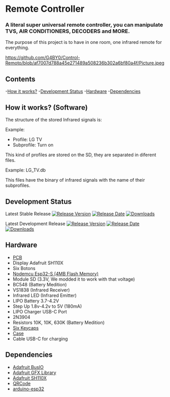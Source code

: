 # Remote Controller

### A literal super universal remote controller, you can manipulate TVS, AIR CONDITIONERS, DECODERS and MORE.

The purpose of this project is to have in one room, one infrared remote for everything.

https://github.com/G4BY0/Control-Remoto/blob/af7007d788a45e271489a508236b302a6bf80a4f/Picture.jpeg

## Contents

  -[How it works?](#how-it-works?)
  -[Development Status](#development-status)
  -[Hardware](#hardware)
  -[Dependencies](#dependencies)

## How it works? (Software)

The structure of the stored Infrared signals is:

Example:

* Profile: LG TV
* Subprofile: Turn on

This kind of profiles are stored on the SD, they are separated in diferent files.

Example: LG_TV.db

This files have the binary of infrared signals with the name of their subprofiles.

## Development Status

Latest Stable Release  [![Release Version](https://img.shields.io/github/release/G4BY0/Control-Remoto.svg?style=plastic)](https://github.com/G4BY0/Control-Remoto/releases/latest/) [![Release Date](https://img.shields.io/github/release-date/G4BY0/Control-Remoto.svg?style=plastic)](https://github.com/G4BY0/Control-Remoto/releases/latest/) [![Downloads](https://img.shields.io/github/downloads/G4BY0/Control-Remoto/latest/total.svg?style=plastic)](https://github.com/G4BY0/Control-Remoto/releases/latest/)

Latest Development Release  [![Release Version](https://img.shields.io/github/release/G4BY0/Control-Remoto/all.svg?style=plastic)](https://github.com/G4BY0/Control-Remoto/releases/) [![Release Date](https://img.shields.io/github/release-date-pre/G4BY0/Control-Remoto.svg?style=plastic)](https://github.com/G4BY0/Control-Remoto/releases/) [![Downloads](https://img.shields.io/github/downloads-pre/G4BY0/Control-Remoto/latest/total.svg?style=plastic)](https://github.com/G4BY0/Control-Remoto/releases/)

## Hardware

* [PCB](https://github.com/G4BY0/Control-Remoto/tree/main/hardware)
* Display Adafruit SH110X
* Six Botons
* [Nodemcu Esp32-S (4MB Flash Memory)](https://docs.ai-thinker.com/_media/esp32/docs/nodemcu-32s_product_specification.pdf)
* Module SD (3.3V, We modded it to work with that voltage)
* BC548 (Battery Medition)
* VS1838 (Infrared Receiver)
* Infrared LED (Infrared Emitter)
* LIPO Battery 3.7-4.2V
* Step Up 1.8v-4.2v to 5V (180mA)
* LIPO Charger USB-C Port
* 2N3904
* Resistors 10K, 10K, 630K (Battery Medition)
* [Six Keycaps](https://github.com/G4BY0/Control-Remoto/tree/main/hardware/STL's)
* [Case](https://github.com/G4BY0/Control-Remoto/tree/main/hardware/STL's)
* Cable USB-C for charging

## Dependencies

* [Adafruit BusIO](https://github.com/adafruit/Adafruit_BusIO)
* [Adafruit GFX Library](https://github.com/adafruit/Adafruit-GFX-Library)
* [Adafruit SH110X](https://github.com/adafruit/Adafruit_SH110x)
* [QRCode](https://www.adafruit.com/products/2471)
* [arduino-esp32](https://www.adafruit.com/products/2471)
